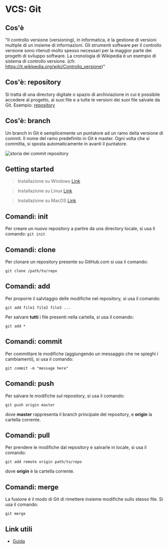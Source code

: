 # VCS: Git

## Cos'è
"Il controllo versione (versioning), in informatica, è la gestione di versioni multiple di un insieme di informazioni. Gli strumenti software per il controllo versione sono ritenuti molto spesso necessari per la maggior parte dei progetti di sviluppo software. La cronologia di Wikipedia è un esempio di sistema di controllo versione. (cfr. https://it.wikipedia.org/wiki/Controllo_versione)"

## Cos'è: repository
Si tratta di una directory digitale o spazio di archiviazione in cui è possibile accedere al progetto, ai suoi file e a tutte le versioni dei suoi file salvate da Git. Esempio: [repository](https://github.com/serenasensini/FZTH-Angular6)

## Cos'è: branch
Un branch in Git è semplicemente un puntatore ad un ramo della versione di commit. Il nome del ramo predefinito in Git è master. Ogni volta che si committa, si sposta automaticamente in avanti il puntatore.

![storia dei commit repository](https://etrivinos.files.wordpress.com/2016/01/ramas-historicas.png?w=620)

## Getting started

> Installazione su Windows
[Link](https://gitforwindows.org/)

> Installazione su Linux
[Link](https://git-scm.com/book/en/v2/Getting-Started-Installing-Git)

> Installazione su MacOS
[Link](https://git-scm.com/download/mac)

## Comandi: init
Per creare un nuovo repository a partire da una directory locale, si usa il comando:
`git init`

## Comandi: clone
Per clonare un repository presente su GitHub.com si usa il comando:

`git clone /path/to/repo`

## Comandi: add
Per proporre il salvtaggio delle modifiche nel repository, si usa il comando:

`git add file1 file2 file3 ...`

Per salvare __tutti__ i file presenti nella cartella, si usa il comando:

`git add *`

## Comandi: commit
Per committare le modifiche (aggiungendo un messaggio che ne spieghi i cambiamenti), si usa il comando:

`git commit -m "message here"`

## Comandi: push
Per salvare le modifiche sul repository, si usa il comando:

`git push origin master`

dove __master__ rappresenta il branch principale del repository, e __origin__ la cartella corrente.

## Comandi: pull
Per prendere le modifiche dal repository e salvarle in locale, si usa il comando:

`git add remote origin path/to/repo`

dove __origin__ è la cartella corrente.

## Comandi: merge
La fusione è il modo di Git di rimettere insieme modifiche sullo stesso file. Si usa il comando: 

`git merge`

## Link utili
- [Guida](http://rogerdudler.github.io/git-guide/)
